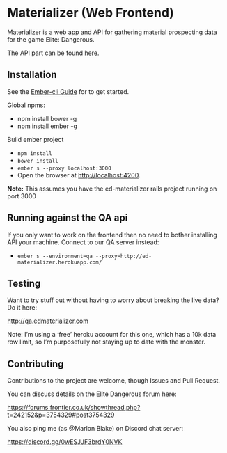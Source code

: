 # Materializer (Web Frontend)

Materializer is a web app and API for gathering material prospecting data
for the game Elite: Dangerous.

The API part can be found [here](https://github.com/gregmalcolm/ed-materializer).

## Installation

See the [Ember-cli Guide](http://ember-cli.com/user-guide/) for to get started.

Global npms:
* npm install bower -g
* npm install ember -g

Build ember project
* `npm install`
* `bower install`
* `ember s --proxy localhost:3000`
* Open the browser at [http://localhost:4200](http://localhost:4200).

**Note:** This assumes you have the ed-materializer rails project running on port 3000

## Running against the QA api

If you only want to work on the frontend then no need to bother installing API your 
machine. Connect to our QA server instead:

* `ember s --environment=qa --proxy=http://ed-materializer.herokuapp.com/`


## Testing

Want to try stuff out without having to worry about breaking the live data? Do it here:

http://qa.edmaterializer.com

Note: I’m using a ‘free’ heroku account for this one, which has a 10k data row limit, so I’m purposefully not staying up to date with
the monster.

## Contributing

Contributions to the project are welcome, though Issues and Pull Request.

You can discuss details on the Elite Dangerous forum here:

https://forums.frontier.co.uk/showthread.php?t=242152&p=3754329#post3754329

You also ping me (as @Marlon Blake) on Discord chat server:

https://discord.gg/0wESJJF3brdY0NVK

